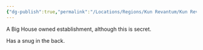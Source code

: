 ```yaml
---
{"dg-publish":true,"permalink":"/Locations/Regions/Kun Revantum/Kun Revantum Settlements/Revantum Nova/Middle Ring/Grandpa Champ's Homestyle Grill/"}
---
```


A Big House owned establishment, although this is secret.

Has a snug in the back.
